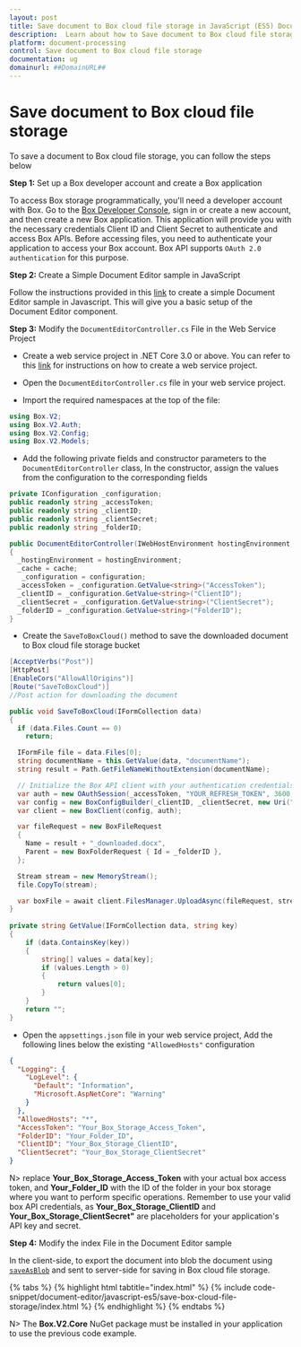 ```yaml
---
layout: post
title: Save document to Box cloud file storage in JavaScript (ES5) Document editor control | Syncfusion
description:  Learn about how to Save document to Box cloud file storage in JavaScript (ES5) Document editor control of Syncfusion Essential JS 2 and more details.
platform: document-processing
control: Save document to Box cloud file storage
documentation: ug
domainurl: ##DomainURL##
---
```


# Save document to Box cloud file storage

To save a document to Box cloud file storage, you can follow the steps below

**Step 1:** Set up a Box developer account and create a Box application

To access Box storage programmatically, you'll need a developer account with Box. Go to the [Box Developer Console](https://developer.box.com/), sign in or create a new account, and then create a new Box application. This application will provide you with the necessary credentials Client ID and Client Secret to authenticate and access Box APIs. Before accessing files, you need to authenticate your application to access your Box account. Box API supports `OAuth 2.0 authentication` for this purpose.

**Step 2:** Create a Simple Document Editor sample in JavaScript

Follow the instructions provided in this [link](../getting-started) to create a simple Document Editor sample in Javascript. This will give you a basic setup of the Document Editor component.

**Step 3:** Modify the `DocumentEditorController.cs` File in the Web Service Project

* Create a web service project in .NET Core 3.0 or above. You can refer to this [link](../web-services-overview) for instructions on how to create a web service project.

* Open the `DocumentEditorController.cs` file in your web service project.

* Import the required namespaces at the top of the file:

```csharp
using Box.V2;
using Box.V2.Auth;
using Box.V2.Config;
using Box.V2.Models;
```

* Add the following private fields and constructor parameters to the `DocumentEditorController` class, In the constructor, assign the values from the configuration to the corresponding fields

```csharp
private IConfiguration _configuration;
public readonly string _accessToken;
public readonly string _clientID;
public readonly string _clientSecret;
public readonly string _folderID;

public DocumentEditorController(IWebHostEnvironment hostingEnvironment, IMemoryCache cache, IConfiguration configuration)
{
  _hostingEnvironment = hostingEnvironment;
  _cache = cache;
   _configuration = configuration;
  _accessToken = _configuration.GetValue<string>("AccessToken");
  _clientID = _configuration.GetValue<string>("ClientID");
  _clientSecret = _configuration.GetValue<string>("ClientSecret");
  _folderID = _configuration.GetValue<string>("FolderID");
}
```

* Create the `SaveToBoxCloud()` method to save the downloaded document to Box cloud file storage bucket

```csharp
[AcceptVerbs("Post")]
[HttpPost]
[EnableCors("AllowAllOrigins")]
[Route("SaveToBoxCloud")]
//Post action for downloading the document

public void SaveToBoxCloud(IFormCollection data)
{
  if (data.Files.Count == 0)
    return;

  IFormFile file = data.Files[0];
  string documentName = this.GetValue(data, "documentName");
  string result = Path.GetFileNameWithoutExtension(documentName);

  // Initialize the Box API client with your authentication credentials
  var auth = new OAuthSession(_accessToken, "YOUR_REFRESH_TOKEN", 3600, "bearer");
  var config = new BoxConfigBuilder(_clientID, _clientSecret, new Uri("http://boxsdk")).Build();
  var client = new BoxClient(config, auth);

  var fileRequest = new BoxFileRequest
  {
    Name = result + "_downloaded.docx",
    Parent = new BoxFolderRequest { Id = _folderID },
  };

  Stream stream = new MemoryStream();
  file.CopyTo(stream);

  var boxFile = await client.FilesManager.UploadAsync(fileRequest, stream);
} 
 
private string GetValue(IFormCollection data, string key)
{
    if (data.ContainsKey(key))
    {
        string[] values = data[key];
        if (values.Length > 0)
        {
            return values[0];
        }
    }
    return "";
}
```

* Open the `appsettings.json` file in your web service project, Add the following lines below the existing `"AllowedHosts"` configuration

```json
{
  "Logging": {
    "LogLevel": {
      "Default": "Information",
      "Microsoft.AspNetCore": "Warning"
    }
  },
  "AllowedHosts": "*",
  "AccessToken": "Your_Box_Storage_Access_Token",
  "FolderID": "Your_Folder_ID",
  "ClientID": "Your_Box_Storage_ClientID",
  "ClientSecret": "Your_Box_Storage_ClientSecret"
}
```

N> replace **Your_Box_Storage_Access_Token** with your actual box access token, and **Your_Folder_ID** with the ID of the folder in your box storage where you want to perform specific operations. Remember to use your valid box API credentials, as **Your_Box_Storage_ClientID** and **Your_Box_Storage_ClientSecret"** are placeholders for your application's API key and secret.

**Step 4:**  Modify the index File in the Document Editor sample

In the client-side, to export the document into blob the document using [`saveAsBlob`](https://ej2.syncfusion.com/javascript/documentation/api/document-editor#saveAsBlob) and sent to server-side for saving in Box cloud file storage.

{% tabs %}
{% highlight html tabtitle="index.html" %}
{% include code-snippet/document-editor/javascript-es5/save-box-cloud-file-storage/index.html %}
{% endhighlight %}
{% endtabs %}


N> The **Box.V2.Core** NuGet package must be installed in your application to use the previous code example.
